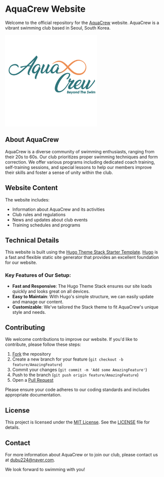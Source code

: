 # AquaCrew Website

Welcome to the official repository for the [AquaCrew](https://aquacrew.co.kr) website. AquaCrew is a vibrant swimming club based in Seoul, South Korea.

<img align="center" width="300" alt="logo" src="/assets/img/logo_italic.png">

## About AquaCrew

AquaCrew is a diverse community of swimming enthusiasts, ranging from their 20s to 60s. Our club prioritizes proper swimming techniques and form correction. We offer various programs including dedicated coach training, self-training sessions, and special lessons to help our members improve their skills and foster a sense of unity within the club.

## Website Content

The website includes:

- Information about AquaCrew and its activities
- Club rules and regulations
- News and updates about club events
- Training schedules and programs

## Technical Details

This website is built using the [Hugo Theme Stack Starter Template](https://github.com/CaiJimmy/hugo-theme-stack-starter). [Hugo](https://gohugo.io/) is a fast and flexible static site generator that provides an excellent foundation for our website.

### Key Features of Our Setup:

- **Fast and Responsive**: The Hugo Theme Stack ensures our site loads quickly and looks great on all devices.
- **Easy to Maintain**: With Hugo's simple structure, we can easily update and manage our content.
- **Customizable**: We've tailored the Stack theme to fit AquaCrew's unique style and needs.

## Contributing

We welcome contributions to improve our website. If you'd like to contribute, please follow these steps:

1. [Fork](https://docs.github.com/en/get-started/quickstart/fork-a-repo) the repository
2. Create a new branch for your feature (`git checkout -b feature/AmazingFeature`)
3. Commit your changes (`git commit -m 'Add some AmazingFeature'`)
4. Push to the branch (`git push origin feature/AmazingFeature`)
5. Open a [Pull Request](https://docs.github.com/en/pull-requests/collaborating-with-pull-requests/proposing-changes-to-your-work-with-pull-requests/creating-a-pull-request)

Please ensure your code adheres to our coding standards and includes appropriate documentation.

## License

This project is licensed under the [MIT License](https://opensource.org/licenses/MIT). See the [LICENSE](LICENSE) file for details.

## Contact

For more information about AquaCrew or to join our club, please contact us at dubu224@naver.com.

We look forward to swimming with you!
